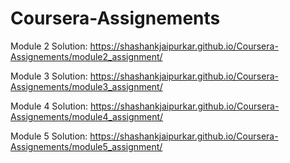 # Coursera-Assignements

Module 2 Solution: https://shashankjaipurkar.github.io/Coursera-Assignements/module2_assignment/

Module 3 Solution: https://shashankjaipurkar.github.io/Coursera-Assignements/module3_assignment/

Module 4 Solution: https://shashankjaipurkar.github.io/Coursera-Assignements/module4_assignment/

Module 5 Solution: https://shashankjaipurkar.github.io/Coursera-Assignements/module5_assignment/
